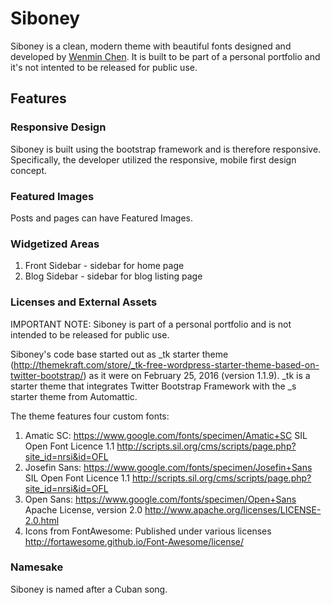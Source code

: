 # Siboney
Siboney is a clean, modern theme with beautiful fonts designed and developed by [Wenmin Chen](http://www.wenminchen.com). It is built to be part of a personal portfolio and it's not intented to be released for public use.

## Features

### Responsive Design
Siboney is built using the bootstrap framework and is therefore responsive. Specifically, the developer utilized the responsive, mobile first design concept.

### Featured Images
Posts and pages can have Featured Images.

### Widgetized Areas
1. Front Sidebar - sidebar for home page
2. Blog Sidebar - sidebar for blog listing page

### Licenses and External Assets
IMPORTANT NOTE: Siboney is part of a personal portfolio and is not intended to be released for public use. 

Siboney's code base started out as _tk starter theme (http://themekraft.com/store/_tk-free-wordpress-starter-theme-based-on-twitter-bootstrap/) as it were on February 25, 2016 (version 1.1.9). _tk is a starter theme that integrates Twitter Bootstrap Framework with the _s starter theme from Automattic.

The theme features four custom fonts:
1. Amatic SC: https://www.google.com/fonts/specimen/Amatic+SC SIL Open Font Licence 1.1 http://scripts.sil.org/cms/scripts/page.php?site_id=nrsi&id=OFL
2. Josefin Sans: https://www.google.com/fonts/specimen/Josefin+Sans SIL Open Font Licence 1.1 http://scripts.sil.org/cms/scripts/page.php?site_id=nrsi&id=OFL
3. Open Sans: https://www.google.com/fonts/specimen/Open+Sans Apache License, version 2.0 http://www.apache.org/licenses/LICENSE-2.0.html
4. Icons from FontAwesome: Published under various licenses http://fortawesome.github.io/Font-Awesome/license/

### Namesake
Siboney is named after a Cuban song.
